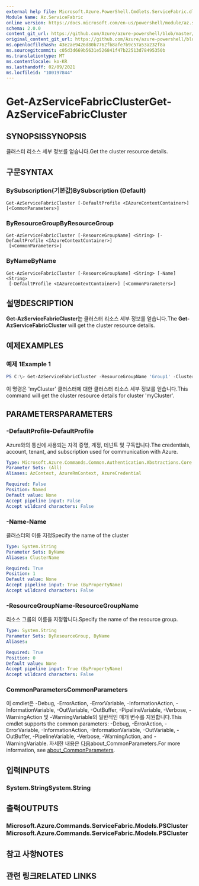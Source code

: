 ```yaml
---
external help file: Microsoft.Azure.PowerShell.Cmdlets.ServiceFabric.dll-Help.xml
Module Name: Az.ServiceFabric
online version: https://docs.microsoft.com/en-us/powershell/module/az.servicefabric/get-azservicefabriccluster
schema: 2.0.0
content_git_url: https://github.com/Azure/azure-powershell/blob/master/src/ServiceFabric/ServiceFabric/help/Get-AzServiceFabricCluster.md
original_content_git_url: https://github.com/Azure/azure-powershell/blob/master/src/ServiceFabric/ServiceFabric/help/Get-AzServiceFabricCluster.md
ms.openlocfilehash: 43e2ae9426d80b7762fb8afe7b9c57a53a232f8a
ms.sourcegitcommit: c05d3d669b5631e526841f47b22513d78495350b
ms.translationtype: MT
ms.contentlocale: ko-KR
ms.lasthandoff: 02/09/2021
ms.locfileid: "100197844"
---
```

# <span data-ttu-id="2d28a-101">Get-AzServiceFabricCluster</span><span class="sxs-lookup"><span data-stu-id="2d28a-101">Get-AzServiceFabricCluster</span></span>

## <span data-ttu-id="2d28a-102">SYNOPSIS</span><span class="sxs-lookup"><span data-stu-id="2d28a-102">SYNOPSIS</span></span>
<span data-ttu-id="2d28a-103">클러스터 리소스 세부 정보를 얻습니다.</span><span class="sxs-lookup"><span data-stu-id="2d28a-103">Get the cluster resource details.</span></span>

## <span data-ttu-id="2d28a-104">구문</span><span class="sxs-lookup"><span data-stu-id="2d28a-104">SYNTAX</span></span>

### <span data-ttu-id="2d28a-105">BySubscription(기본값)</span><span class="sxs-lookup"><span data-stu-id="2d28a-105">BySubscription (Default)</span></span>
```
Get-AzServiceFabricCluster [-DefaultProfile <IAzureContextContainer>] [<CommonParameters>]
```

### <span data-ttu-id="2d28a-106">ByResourceGroup</span><span class="sxs-lookup"><span data-stu-id="2d28a-106">ByResourceGroup</span></span>
```
Get-AzServiceFabricCluster [-ResourceGroupName] <String> [-DefaultProfile <IAzureContextContainer>]
 [<CommonParameters>]
```

### <span data-ttu-id="2d28a-107">ByName</span><span class="sxs-lookup"><span data-stu-id="2d28a-107">ByName</span></span>
```
Get-AzServiceFabricCluster [-ResourceGroupName] <String> [-Name] <String>
 [-DefaultProfile <IAzureContextContainer>] [<CommonParameters>]
```

## <span data-ttu-id="2d28a-108">설명</span><span class="sxs-lookup"><span data-stu-id="2d28a-108">DESCRIPTION</span></span>
<span data-ttu-id="2d28a-109">**Get-AzServiceFabricCluster는** 클러스터 리소스 세부 정보를 얻습니다.</span><span class="sxs-lookup"><span data-stu-id="2d28a-109">The **Get-AzServiceFabricCluster** will get the cluster resource details.</span></span>

## <span data-ttu-id="2d28a-110">예제</span><span class="sxs-lookup"><span data-stu-id="2d28a-110">EXAMPLES</span></span>

### <span data-ttu-id="2d28a-111">예제 1</span><span class="sxs-lookup"><span data-stu-id="2d28a-111">Example 1</span></span>
```powershell
PS C:\> Get-AzServiceFabricCluster -ResourceGroupName 'Group1' -ClusterName 'Contoso01SFCluster'
```

<span data-ttu-id="2d28a-112">이 명령은 'myCluster' 클러스터에 대한 클러스터 리소스 세부 정보를 얻습니다.</span><span class="sxs-lookup"><span data-stu-id="2d28a-112">This command will get the cluster resource details for cluster 'myCluster'.</span></span>

## <span data-ttu-id="2d28a-113">PARAMETERS</span><span class="sxs-lookup"><span data-stu-id="2d28a-113">PARAMETERS</span></span>

### <span data-ttu-id="2d28a-114">-DefaultProfile</span><span class="sxs-lookup"><span data-stu-id="2d28a-114">-DefaultProfile</span></span>
<span data-ttu-id="2d28a-115">Azure와의 통신에 사용되는 자격 증명, 계정, 테넌트 및 구독입니다.</span><span class="sxs-lookup"><span data-stu-id="2d28a-115">The credentials, account, tenant, and subscription used for communication with Azure.</span></span>

```yaml
Type: Microsoft.Azure.Commands.Common.Authentication.Abstractions.Core.IAzureContextContainer
Parameter Sets: (All)
Aliases: AzContext, AzureRmContext, AzureCredential

Required: False
Position: Named
Default value: None
Accept pipeline input: False
Accept wildcard characters: False
```

### <span data-ttu-id="2d28a-116">-Name</span><span class="sxs-lookup"><span data-stu-id="2d28a-116">-Name</span></span>
<span data-ttu-id="2d28a-117">클러스터의 이름 지정</span><span class="sxs-lookup"><span data-stu-id="2d28a-117">Specify the name of the cluster</span></span>

```yaml
Type: System.String
Parameter Sets: ByName
Aliases: ClusterName

Required: True
Position: 1
Default value: None
Accept pipeline input: True (ByPropertyName)
Accept wildcard characters: False
```

### <span data-ttu-id="2d28a-118">-ResourceGroupName</span><span class="sxs-lookup"><span data-stu-id="2d28a-118">-ResourceGroupName</span></span>
<span data-ttu-id="2d28a-119">리소스 그룹의 이름을 지정합니다.</span><span class="sxs-lookup"><span data-stu-id="2d28a-119">Specify the name of the resource group.</span></span>

```yaml
Type: System.String
Parameter Sets: ByResourceGroup, ByName
Aliases:

Required: True
Position: 0
Default value: None
Accept pipeline input: True (ByPropertyName)
Accept wildcard characters: False
```

### <span data-ttu-id="2d28a-120">CommonParameters</span><span class="sxs-lookup"><span data-stu-id="2d28a-120">CommonParameters</span></span>
<span data-ttu-id="2d28a-121">이 cmdlet은 -Debug, -ErrorAction, -ErrorVariable, -InformationAction, -InformationVariable, -OutVariable, -OutBuffer, -PipelineVariable, -Verbose, -WarningAction 및 -WarningVariable의 일반적인 매개 변수를 지원합니다.</span><span class="sxs-lookup"><span data-stu-id="2d28a-121">This cmdlet supports the common parameters: -Debug, -ErrorAction, -ErrorVariable, -InformationAction, -InformationVariable, -OutVariable, -OutBuffer, -PipelineVariable, -Verbose, -WarningAction, and -WarningVariable.</span></span> <span data-ttu-id="2d28a-122">자세한 내용은 [다음](http://go.microsoft.com/fwlink/?LinkID=113216)about_CommonParameters.</span><span class="sxs-lookup"><span data-stu-id="2d28a-122">For more information, see [about_CommonParameters](http://go.microsoft.com/fwlink/?LinkID=113216).</span></span>

## <span data-ttu-id="2d28a-123">입력</span><span class="sxs-lookup"><span data-stu-id="2d28a-123">INPUTS</span></span>

### <span data-ttu-id="2d28a-124">System.String</span><span class="sxs-lookup"><span data-stu-id="2d28a-124">System.String</span></span>

## <span data-ttu-id="2d28a-125">출력</span><span class="sxs-lookup"><span data-stu-id="2d28a-125">OUTPUTS</span></span>

### <span data-ttu-id="2d28a-126">Microsoft.Azure.Commands.ServiceFabric.Models.PSCluster</span><span class="sxs-lookup"><span data-stu-id="2d28a-126">Microsoft.Azure.Commands.ServiceFabric.Models.PSCluster</span></span>

## <span data-ttu-id="2d28a-127">참고 사항</span><span class="sxs-lookup"><span data-stu-id="2d28a-127">NOTES</span></span>

## <span data-ttu-id="2d28a-128">관련 링크</span><span class="sxs-lookup"><span data-stu-id="2d28a-128">RELATED LINKS</span></span>
